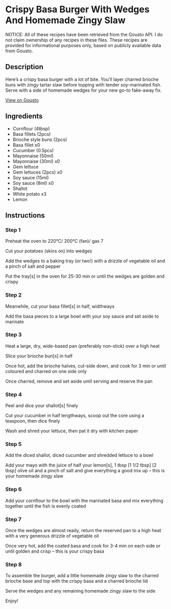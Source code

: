 # Crispy Basa Burger With Wedges And Homemade Zingy Slaw

NOTICE: All of these recipes have been retrieved from the Gousto API. I do not claim ownership of any recipes in these files. These recipes are provided for informational purposes only, based on publicly available data from Gousto.

## Description

Here’s a crispy basa burger with a lot of bite. You’ll layer charred brioche buns with zingy tartar slaw before topping with tender soy-marinated fish. Serve with a side of homemade wedges for your new go-to fake-away fix.

[View on Gousto](https://www.gousto.co.uk/recipes/cookbook/crispy-basa-burger-wedges-and-homemade-tartare-slaw)

## Ingredients

- Cornflour (4tbsp)
- Basa fillets (2pcs)
- Brioche style buns (2pcs)
- Basa fillet x0
- Cucumber (0.5pcs)
- Mayonnaise (50ml)
- Mayonnaise (30ml) x0
- Gem lettuce
- Gem lettuces (2pcs) x0
- Soy sauce (15ml)
- Soy sauce (8ml) x0
- Shallot
- White potato x3
- Lemon

## Instructions


### Step 1

Preheat the oven to 220°C/ 200°C (fan)/ gas 7

Cut your potatoes (skins on) into wedges

Add the wedges to a baking tray (or two!) with a drizzle of vegetable oil and a pinch of salt and pepper

Put the tray[s] in the oven for 25-30 min or until the wedges are golden and crispy


### Step 2

Meanwhile, cut your basa fillet[s] in half, widthways

Add the basa pieces to a large bowl with your soy sauce and set aside to marinate


### Step 3

Heat a large, dry, wide-based pan (preferably non-stick) over a high heat

Slice your brioche bun[s] in half

Once hot, add the brioche halves, cut-side down, and cook for 3 min or until coloured and charred on one side only

Once charred, remove and set aside until serving and reserve the pan


### Step 4

Peel and dice your shallot[s]<span class="text-danger"> </span>finely

Cut your cucumber in half lengthways, scoop out the core using a teaspoon, then dice finely

Wash and shred your lettuce, then pat it dry with kitchen paper


### Step 5

Add the diced shallot, diced cucumber and shredded lettuce to a bowl

Add your mayo with the juice of half your lemon[s], 1 tbsp <span class="text-purple">[1 1/2 tbsp</span>] <span class="text-danger">[2 tbsp]</span> olive oil and a pinch of salt and give everything a good mix up – this is your homemade zingy slaw


### Step 6

Add your cornflour to the bowl with the marinated basa and mix everything together until the fish is evenly coated


### Step 7

Once the wedges are almost ready, return the reserved pan to a high heat with a very generous drizzle of vegetable oil

Once very hot, add the coated basa and cook for 3-4 min on each side or until golden and crisp – this is your crispy basa

### Step 8

To assemble the burger, add a little homemade zingy slaw to the charred brioche base and top with the crispy basa and a charred brioche lid

Serve the wedges and any remaining homemade zingy slaw to the side

Enjoy!

